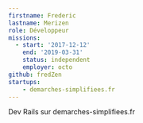 ```yaml
---
firstname: Frederic
lastname: Merizen
role: Développeur
missions:
  - start: '2017-12-12'
    end: '2019-03-31'
    status: independent
    employer: octo
github: fredZen
startups:
    - demarches-simplifiees.fr
---
```


Dev Rails sur demarches-simplifiees.fr
